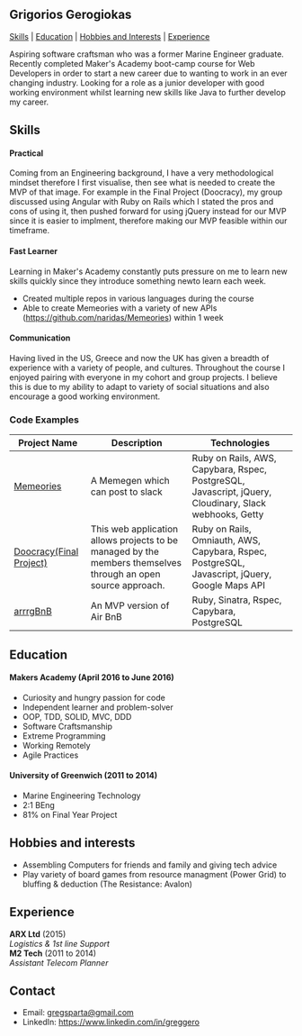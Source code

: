 ## Grigorios Gerogiokas

[Skills](#Skills) | [Education](#Education) | [Hobbies and Interests](#Hobbies) | [Experience](#Experience)


Aspiring software craftsman who was a former Marine Engineer graduate. Recently completed Maker's Academy boot-camp course for Web Developers in order to start a new career due to wanting to work in an ever changing industry. Looking for a role as a junior developer with good working environment whilst learning new skills like Java to further develop my career.

## <a name="skills">Skills</a>

#### Practical

Coming from an Engineering background, I have a very methodological mindset therefore I first visualise, then see what is needed to create the MVP of that image.  For example in the Final Project (Doocracy), my group discussed using Angular with Ruby on Rails which I stated the pros and cons of using it, then pushed forward for using jQuery instead for our MVP since it is easier to implment, therefore making our MVP feasible within our timeframe.

#### Fast Learner

Learning in Maker's Academy constantly puts pressure on me to learn new skills quickly since they introduce something newto learn each week.

- Created multiple repos in various languages during the course
- Able to create Memeories with a variety of new APIs (https://github.com/naridas/Memeories) within 1 week

#### Communication

Having lived in the US, Greece and now the UK has given a breadth of experience with a variety of people, and cultures. Throughout the course I enjoyed pairing with everyone in my cohort and group projects.  I believe this is due to my ability to adapt to variety of social situations and also encourage a good working environment.

### <a name="code">Code Examples</a>

| Project Name        | Description         | Technologies        |
|-------------------------|-------------------------|-------------------------|
| [Memeories](https://github.com/naridas/Memeories)| A Memegen which can post to slack | Ruby on Rails, AWS, Capybara, Rspec, PostgreSQL, Javascript, jQuery, Cloudinary, Slack webhooks, Getty  |
| [Doocracy(Final Project)](https://github.com/naridas/doocracy) | This web application allows projects to be managed by the members themselves through an open source approach.                                                        | Ruby on Rails, Omniauth, AWS, Capybara, Rspec, PostgreSQL, Javascript, jQuery, Google Maps API                    |
| [arrrgBnB](https://github.com/naridas/arrrgbnb)               | An MVP version of Air BnB                                                         | Ruby, Sinatra, Rspec, Capybara, PostgreSQL               |

## <a name="Education">Education</a>

#### Makers Academy (April 2016 to June 2016)

- Curiosity and hungry passion for code
- Independent learner and problem-solver
- OOP, TDD, SOLID, MVC, DDD
- Software Craftsmanship
- Extreme Programming
- Working Remotely
- Agile Practices

#### University of Greenwich (2011 to 2014)

- Marine Engineering Technology
- 2:1 BEng
- 81% on Final Year Project
 
## <a name="Hobbies">Hobbies and interests</a>

- Assembling Computers for friends and family and giving tech advice
- Play variety of board games from resource managment (Power Grid) to bluffing & deduction (The Resistance: Avalon)

## <a name="Experience">Experience</a>

**ARX Ltd** (2015)    
*Logistics & 1st line Support*  
**M2 Tech** (2011 to 2014)   
*Assistant Telecom Planner*  

## Contact
- Email: gregsparta@gmail.com
- LinkedIn: https://www.linkedin.com/in/greggero

